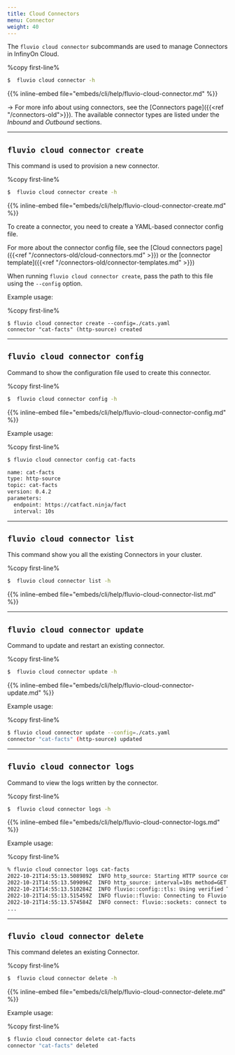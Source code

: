 ```yaml
---
title: Cloud Connectors
menu: Connector
weight: 40
---
```


The `fluvio cloud connector` subcommands are used to manage Connectors in InfinyOn Cloud.

%copy first-line%
```bash
$  fluvio cloud connector -h
```

{{% inline-embed file="embeds/cli/help/fluvio-cloud-connector.md" %}}

-> For more info about using connectors, see the [Connectors page]({{<ref "/connectors-old">}}). The available connector types are listed under the *Inbound* and *Outbound* sections.

---

## `fluvio cloud connector create`

This command is used to provision a new connector.

%copy first-line%
```bash
$  fluvio cloud connector create -h
```

{{% inline-embed file="embeds/cli/help/fluvio-cloud-connector-create.md" %}}

To create a connector, you need to create a YAML-based connector config file.

For more about the connector config file, see the [Cloud connectors page]({{<ref "/connectors-old/cloud-connectors.md" >}}) or the [connector template]({{<ref "/connectors-old/connector-templates.md" >}})

When running `fluvio cloud connector create`, pass the path to this file using the `--config`
option.

Example usage:

%copy first-line%
```bash:
$ fluvio cloud connector create --config=./cats.yaml
connector "cat-facts" (http-source) created
```

---

## `fluvio cloud connector config`

Command to show the configuration file used to create this connector.

%copy first-line%
```bash
$  fluvio cloud connector config -h
```

{{% inline-embed file="embeds/cli/help/fluvio-cloud-connector-config.md" %}}

Example usage:

%copy first-line%
```bash
$ fluvio cloud connector config cat-facts

name: cat-facts
type: http-source
topic: cat-facts
version: 0.4.2
parameters:
  endpoint: https://catfact.ninja/fact
  interval: 10s

```

---

## `fluvio cloud connector list`

This command show you all the existing Connectors in your cluster.

%copy first-line%
```bash
$  fluvio cloud connector list -h
```

{{% inline-embed file="embeds/cli/help/fluvio-cloud-connector-list.md" %}}


---

## `fluvio cloud connector update`

Command to update and restart an existing connector.

%copy first-line%
```bash
$  fluvio cloud connector update -h
```

{{% inline-embed file="embeds/cli/help/fluvio-cloud-connector-update.md" %}}

Example usage:

%copy first-line%
```bash
$ fluvio cloud connector update --config=./cats.yaml
connector "cat-facts" (http-source) updated
```

---

## `fluvio cloud connector logs`

Command to view the logs written by the connector.

%copy first-line%
```bash
$  fluvio cloud connector logs -h
```

{{% inline-embed file="embeds/cli/help/fluvio-cloud-connector-logs.md" %}}


Example usage:

%copy first-line%
```bash
% fluvio cloud connector logs cat-facts
2022-10-21T14:55:13.508989Z  INFO http_source: Starting HTTP source connector connector_version="0.4.1" git_hash="0ad913c5ceb732881fd753874e5082777bbed91e"
2022-10-21T14:55:13.509096Z  INFO http_source: interval=10s method=GET topic=cat-facts output_parts=body output_type=text endpoint=https://catfact.ninja/fact
2022-10-21T14:55:13.510284Z  INFO fluvio::config::tls: Using verified TLS with certificates from paths domain="broad-union-b685e7fda03fefb3d5221d0a3b9c64c7.c.infinyon.cloud"
2022-10-21T14:55:13.515459Z  INFO fluvio::fluvio: Connecting to Fluvio cluster fluvio_crate_version="0.14.0" fluvio_git_hash="e96d8e2738ee39ddbb64fea37134f119f97e25bf"
2022-10-21T14:55:13.574584Z  INFO connect: fluvio::sockets: connect to socket add=fluvio-sc-public:9003
...
```

---

## `fluvio cloud connector delete`

This command deletes an existing Connector.

%copy first-line%
```bash
$  fluvio cloud connector delete -h
```

{{% inline-embed file="embeds/cli/help/fluvio-cloud-connector-delete.md" %}}

Example usage:

%copy first-line%
```bash
$ fluvio cloud connector delete cat-facts
connector "cat-facts" deleted
```
